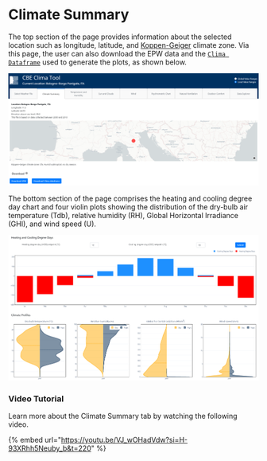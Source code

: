 # Climate Summary

The top section of the page provides information about the selected location such as longitude, latitude, and [Koppen-Geiger](https://en.wikipedia.org/wiki/K%C3%B6ppen\_climate\_classification) climate zone. Via this page, the user can also download the EPW data and the [`Clima Dataframe`](clima-dataframe.md) used to generate the plots, as shown below.

![Tab summary top](../../../.gitbook/assets/clima-summary-top.png)

The bottom section of the page comprises the heating and cooling degree day chart and four violin plots showing the distribution of the dry-bulb air temperature (Tdb), relative humidity (RH), Global Horizontal Irradiance (GHI), and wind speed (U).

![Tab summary top](../../../.gitbook/assets/clima-summary-bottom.png)

### Video Tutorial

Learn more about the Climate Summary tab by watching the following video.

{% embed url="https://youtu.be/VJ_wOHadVdw?si=H-93XRhh5Neuby_b&t=220" %}

